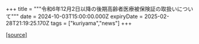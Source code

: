 +++
title = """令和6年12月2日以降の後期高齢者医療被保険証の取扱いについて"""
date = 2024-10-03T15:00:00.000Z
expiryDate = 2025-02-28T21:19:25.170Z
tags = ["kuriyama","news"]
+++


[[source]](https://www.town.kuriyama.hokkaido.jp/soshiki/37/28959.html)
